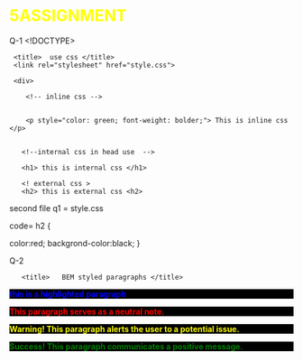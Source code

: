 # 5ASSIGNMENT


Q-1 <!DOCTYPE>
<html>
<head>

     <title>  use css </title>
     <link rel="stylesheet" href="style.css">
<style>

        h1 {

         color: yellow;
} 





</style>

</head>
<body>


     <div>

        <!-- inline css -->


        <p style="color: green; font-weight: bolder;"> This is inline css  </p>


       <!--internal css in head use  -->
   
       <h1> this is internal css </h1>

       <! external css >
       <h2> this is external css <h2>

 </div> 

</body>
</html

second file q1 = style.css

code= h2 {


  color:red;
  backgrond-color:black;
}

Q-2 

<!DOCTYPE>
<html> 
<head>

       <title>   BEM styled paragraphs </title>
<style>



.content__paragraph--highlight{

    color:blue;
    font-weight: bolder;
    background-color:black;
    
}
   
.content__paragraph--note{

    color:red;
    font-weight: bolder;
    background-color:black;
    
}
   
.content__paragraph--warning{

    color:yellow;
    font-weight: bolder;
    background-color:black;
    
}
   
.content__paragraph--success{

    color:green;
    font-weight: bolder;
    background-color:black;
    
}
   






  
</style>
</head>
<body>


 <div><p class="content__paragraph content__paragraph--highlight"> this is a highlighted  paragraph</p>
<p class="content__paragraph content__paragraph--note"> This paragraph serves as a neutral note.</p>
<p class="content__paragraph content__paragraph--warning">Warning! This paragraph alerts the user to a potential issue.</p>
<p class="content__paragraph content__paragraph--success">Success! This paragraph communicates a positive message.</p>

</div>


</body>
</html>






